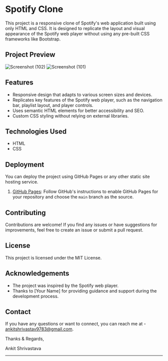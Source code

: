 # Spotify Clone

This project is a responsive clone of Spotify's web application built using only HTML and CSS. It is designed to replicate the layout and visual appearance of the Spotify web player without using any pre-built CSS frameworks like Bootstrap.

## Project Preview

![Screenshot (102)](https://github.com/Ankiiiitt/spotify-clone/assets/89211387/243f986d-7cb8-450a-84d1-697bb7fe74b7)
![Screenshot (101)](https://github.com/Ankiiiitt/spotify-clone/assets/89211387/cc4f4405-9b7e-442f-88fd-07603cab0f3a)




## Features

- Responsive design that adapts to various screen sizes and devices.
- Replicates key features of the Spotify web player, such as the navigation bar, playlist layout, and player controls.
- Uses semantic HTML elements for better accessibility and SEO.
- Custom CSS styling without relying on external libraries.

## Technologies Used

- HTML
- CSS




## Deployment

You can deploy the project using GitHub Pages or any other static site hosting service.

1. [GitHub Pages](https://pages.github.com/): Follow GitHub's instructions to enable GitHub Pages for your repository and choose the `main` branch as the source.

## Contributing

Contributions are welcome! If you find any issues or have suggestions for improvements, feel free to create an issue or submit a pull request.

## License

This project is licensed under the MIT License.

## Acknowledgements

- The project was inspired by the Spotify web player.
- Thanks to [Your Name] for providing guidance and support during the development process.

## Contact

If you have any questions or want to connect, you can reach me at - ankitshrivastav9783@gmail.com.

Thanks & Regards,

Ankit Shrivastava

---

